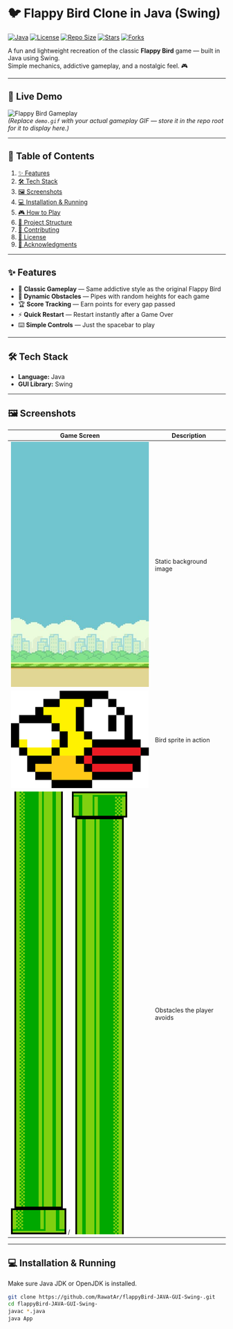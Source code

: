# 🐦 Flappy Bird Clone in Java (Swing)

[![Java](https://img.shields.io/badge/Java-17%2B-orange.svg)](https://www.oracle.com/java/technologies/javase/jdk17-archive-downloads.html)
[![License](https://img.shields.io/github/license/RawatAr/flappyBird-JAVA-GUI-Swing-)](LICENSE)
[![Repo Size](https://img.shields.io/github/repo-size/RawatAr/flappyBird-JAVA-GUI-Swing-)](https://github.com/RawatAr/flappyBird-JAVA-GUI-Swing-)
[![Stars](https://img.shields.io/github/stars/RawatAr/flappyBird-JAVA-GUI-Swing-?style=social)](https://github.com/RawatAr/flappyBird-JAVA-GUI-Swing-/stargazers)
[![Forks](https://img.shields.io/github/forks/RawatAr/flappyBird-JAVA-GUI-Swing-?style=social)](https://github.com/RawatAr/flappyBird-JAVA-GUI-Swing-/network/members)

A fun and lightweight recreation of the classic **Flappy Bird** game — built in Java using Swing.  
Simple mechanics, addictive gameplay, and a nostalgic feel. 🎮

---

## 🎥 Live Demo

![Flappy Bird Gameplay](demo.gif)  
*(Replace `demo.gif` with your actual gameplay GIF — store it in the repo root for it to display here.)*

---

## 📑 Table of Contents

1. [✨ Features](#-features)  
2. [🛠 Tech Stack](#-tech-stack)  
3. [🖼 Screenshots](#-screenshots)  
4. [💻 Installation & Running](#-installation--running)  
5. [🎮 How to Play](#-how-to-play)  
6. [📂 Project Structure](#-project-structure)  
7. [🤝 Contributing](#-contributing)  
8. [📜 License](#-license)  
9. [🙌 Acknowledgments](#-acknowledgments)

---

## ✨ Features

- 🎯 **Classic Gameplay** — Same addictive style as the original Flappy Bird  
- 🌿 **Dynamic Obstacles** — Pipes with random heights for each game  
- 🏆 **Score Tracking** — Earn points for every gap passed  
- ⚡ **Quick Restart** — Restart instantly after a Game Over  
- ⌨️ **Simple Controls** — Just the spacebar to play

---

## 🛠 Tech Stack

- **Language:** Java  
- **GUI Library:** Swing

---

## 🖼 Screenshots

| Game Screen | Description |
|-------------|-------------|
| ![Background](flappybirdbg.png) | Static background image |
| ![Bird](flappybird.png) | Bird sprite in action |
| ![Top Pipe](toppipe.png) / ![Bottom Pipe](bottompipe.png) | Obstacles the player avoids |

---

## 💻 Installation & Running

Make sure Java JDK or OpenJDK is installed.

```bash
git clone https://github.com/RawatAr/flappyBird-JAVA-GUI-Swing-.git
cd flappyBird-JAVA-GUI-Swing-
javac *.java
java App


